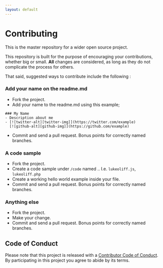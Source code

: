 ```yaml
---
layout: default
---
```


# Contributing

This is the master repository for a wider open source project.

This repository is built for the purpose of encouraging your contributions, whether big or small. **All** changes are considered, as long as they do not complicate the process for others.

That said, suggested ways to contribute include the following :

### Add your name on the readme.md

* Fork the project.
* Add your name to the readme.md using this example;
```
### My Name
- Description about me
- [![twitter-alt][twitter-img]](https://twitter.com/example)
  [![github-alt][github-img]](https://github.com/example)
```
* Commit and send a pull request. Bonus points for correctly named branches.

### A code sample

* Fork the project.
* Create a code sample under `/code` named <yourname>.<language-file-extension>. I.e. `lukeoliff.js`, `lukeoliff.php`
* Create a working hello world example inside your file.
* Commit and send a pull request. Bonus points for correctly named branches.

### Anything else

* Fork the project.
* Make your change.
* Commit and send a pull request. Bonus points for correctly named branches.

## Code of Conduct

Please note that this project is released with a [Contributor Code of Conduct](CODE_OF_CONDUCT.md). By participating in this project you agree to abide by its terms.
